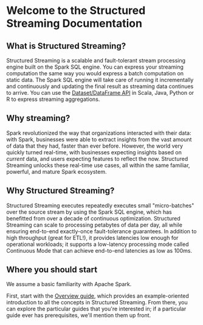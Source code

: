 # Welcome to the Structured Streaming Documentation

## What is Structured Streaming?

Structured Streaming is a scalable and fault-tolerant stream processing engine built on the Spark SQL engine. You can express your streaming computation the same way you would express a batch computation on static data. The Spark SQL engine will take care of running it incrementally and continuously and updating the final result as streaming data continues to arrive. You can use the [Dataset/DataFrame API](sql-programming-guide.html) in Scala, Java, Python or R to express streaming aggregations.

## Why streaming?

Spark revolutionized the way that organizations interacted with their data: with Spark, businesses were able to extract insights from the vast amount of data that they had, faster than ever before. However, the world very quickly turned real-time, with businesses expecting insights based on _current_ data, and users expecting features to reflect the now. Structured Streaming unlocks these real-time use cases, all within the same familiar, powerful, and mature Spark ecosystem.

## Why Structured Streaming?

Structured Streaming executes repeatedly executes small "micro-batches" over the source stream by using the Spark SQL engine, which has benefitted from over a decade of continuous optimization. Structured Streaming can scale to processing petabytes of data per day, all while ensuring end-to-end exactly-once fault-tolerance guarantees. In addition to high throughput (great for ETL!), it provides latencies low enough for operational workloads; it supports a low-latency processing mode called Continuous Mode that can achieve end-to-end latencies as low as 100ms.

## Where you should start

We assume a basic familiarity with Apache Spark.

First, start with the [Overview guide](./guides/overview.md), which provides an example-oriented introduction to all the concepts in Structured Streaming. From there, you can explore the particular guides that you're interested in; if a particular guide ever has prerequisites, we'll mention them up front.
